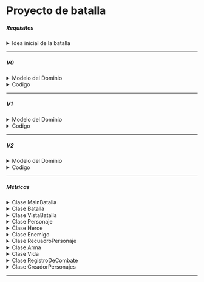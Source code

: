 # Proyecto de batalla

<h5> Requisitos </h5>

<details>
  <summary> Idea inicial de la batalla </summary><br>

  [Link](../docs/proyectos/pyBatalla.md)


</details>

<hr>
<h5>V0</h5>
<details>
  <summary>Modelo del Dominio</summary>

  |Diagrama de clases
|:-:
|![](../out/Grupo1/V0/MDominio/Clases/Clases.png)
|[Link](/Grupo1/V0/MDominio/Clases.puml)
</details>
<details>
  <summary>Codigo</summary>

  [Link](/Grupo1/V0/Codigo/Grupo1Batalla/src)
</details>
<hr>

<h5>V1</h5>
<details>
  <summary>Modelo del Dominio</summary>

  |Diagrama de clases
|:-:
|![](../out/Grupo1/V1/MDominio/ClasesCompleto/ClasesCompleto.png)
|[Link](/Grupo1/V1/MDominio/ClasesCompleto.puml)
</details>
<details>
  <summary>Codigo</summary>

  [Link](/Grupo1/V1/Codigo/Grupo1Batalla/src)
</details>
<hr>
<h5>V2</h5>
<details>
  <summary>Modelo del Dominio</summary>

  |Diagrama de clases
|:-:
|![](../out/Grupo1/V2/MDominio/Clases/Clases.png)
|[Link](/Grupo1/V2/MDominio/Clases.puml)
</details>
<details>
  <summary>Codigo</summary>

  [Link](/Grupo1/V2/Codigo/Grupo1Batalla/src)
</details>
<hr>


<h5>Métricas</h5>

<details>
  <summary>Clase MainBatalla</summary>

### Métricas de la clase MainBatalla

| Métricas  | Valor |
|---|---|
| Número de líneas | 8   |
| Número de métodos           | 1      |
| Número de atributos          | 0     |

### Métricas métodos clase MainBatalla

|Método| Parámetros | Líneas | Sentencias anidadas| Complejidad ciclomática|
|----|-----| ---- | -----| ---- |
|main() | 1 | 3 |  0 |   1  |

</details>

<details>
  <summary>Clase Batalla</summary>

### Métricas de la clase Batalla
| Métrica | Valor |
| --- | --- |
| Número de líneas | 51 |
| Número de métodos | 7 |
| Número de atributos | 3 |

### Métricas métodos clase Batalla

|Método| Parámetros | Líneas | Sentencias anidadas| Complejidad ciclomática|
|----|-----| ---- | -----| ---- |
|Batalla() | 2 | 3 |  0 |   1  |
|comenzarBatalla() | 0 | 15 | 2 | 5 |
|turnoHeroe() |  0 | 5 |  0 |   2  |
|turnoEnemigo() | 0 | 4 |  0 |   2  |
|personajeJaMuerto() | 1 | 1 |  0 |   1  |
|jugadorEligeAccion() | 0 | 8 |  0 |   4  |
|enemigoActua() | 0 | 2 |  0 |   1  |

</details>

<details>
  <summary>Clase VistaBatalla</summary>

### Métricas de la clase VistaBatalla

| Métricas                | Valor |
|------------------------|-------|
| Número de líneas        | 60   |
| Número de métodos       | 11     |
| Número de atributos     | 6     |

### Métricas métodos clase VistaBatalla

|Método| Parámetros | Líneas | Sentencias anidadas| Complejidad ciclomática|
|----|-----| ---- | -----| ---- |
|VistaBatalla() | 2 | 3 |  0 |   1  |
|imprimirInterfaz() | 0 | 1 | 0 | 1  |
|anuciarGanador() | 1 | 1 | 0 | 1  |
|elegirAcción() | 0 | 10 | 0 | 5  |
|elegirArma() | 0 | 2 | 0 | 1  |
|esperarInteraccion() | 0 | 2 | 0 | 1  |
|scanElegir() | 1 | 7 | 0 | 3  |
|mostrarAcciones() | 0 | 4 | 0 | 2  |
|mostrarArmas() | 0 | 3 | 0 | 2 |
|imprimirAccionesDeTurnoActual() | 0 | 1 | 0 | 1 |
|imprimeRecuentoDeBatalla() | 0 | 3 | 0 | 2 |


</details>

  <details>
  <summary>Clase Personaje</summary>

### Métricas de la clase Personaje

| Métricas  | Valor |
|---|---|
| Número de líneas | 62      |
| Número de métodos           | 16       |
| Número de atributos          | 6        |

### Métricas métodos clase Personaje

|Método| Parámetros | Líneas | Sentencias anidadas| Complejidad ciclomática|
|----|-----| ---- | -----| ---- |
|Personaje() | 6 | 4 |  0 |   1  |
|recibirDaño() | 1 | 3 | 0 | 1  |
|atacar() | 1 | 10 | 0 | 3 |
|puedeActuar() | 0 | 1 | 0 | 1  |
|avanzarTurnoSinActuar() | 0 | 1 | 0 | 1  |
|curarseDesmayado() | 0 | 5 | 0 | 2  |
|comprobarSiSeDespierta() | 0 | 2 | 0 | 2  |
|despertar() | 0 | 2 | 0 | 1  |
|estaVivo() | 0 | 1 | 0 | 1  |
|desmayar() | 0 | 2 | 0 | 1  |
|getVidaActual() | 0 | 1 | 0 | 1  |
|equiparArma() | 0 | 1 | 0 | 1  |
|getArmas() | 0 | 1 | 0 | 1  |
|getSprite() | 0 | 1 | 0 | 1  |
|getNombre() | 0 | 1 | 0 | 1  |


  </details>

<details>
  <summary>Clase Heroe</summary>

### Métricas de la clase Heroe

| Métricas  | Valor |
|---|---|
| Número de líneas | 56      |
| Número de métodos           | 9    |
| Número de atributos          | 5      |

### Métricas métodos clase Heroe

|Método| Parámetros | Líneas | Sentencias anidadas| Complejidad ciclomática|
|----|-----| ---- | -----| ---- |
|Heroe() | 4 | 1 |  0 |   1  |
|defenderse() | 0 | 4 | 0 | 2  |
|iniciarEstadoDeCuración() | 0 | 3 | 0 | 1  |
|avanzarTurnoDeCuración() | 0 | 7 | 0 | 3  |
|puedeActuar() | 0 | 1 | 0 | 1  |
|recibirDaño() | 1 | 8 | 0 | 2  |
|avanzarTurnoSinActuar() | 0 | 7 | 0 | 5  |
|recibirDañoDefendiendose() | 1 | 6 | 0 | 2  |
|getAcciones() | 0 | 1 | 0 | 1  |

</details>

<details>
  <summary>Clase Enemigo</summary>

### Métricas de la clase Enemigo

| Métricas  | Valor |
|---|---|
| Número de líneas | 9    |
| Número de métodos           | 2       |
| Número de atributos          | 0        |

### Métricas métodos clase Enemigo

|Método| Parámetros | Líneas | Sentencias anidadas| Complejidad ciclomática|
|----|-----| ---- | -----| ---- |
|Enemigo() | 4 | 1 |  0 |   1  |
|equiparArmaAleatoria() | 0 | 2 | 0 | 1  |

</details>

<details>
  <summary>Clase RecuadroPersonaje</summary>

  ### Métricas de la clase RecuadroPersonaje


| Métricas  | Valor |
|---|---|
| Número de líneas | 58   |
| Número de métodos           | 7     |
| Número de atributos          | 2      |

### Métricas métodos clase RecuadroPersonaje

|Método| Parámetros | Líneas | Sentencias anidadas| Complejidad ciclomática|
|----|-----| ---- | -----| ---- |
|RecuadroPersonaje() | 2 | 2 |  0 |   1  |
|unirSprites() | 0 | 7 | 0 | 2  |
|llenarHuecos() | 2 | 7 | 0 | 3  |
|imprimir() | 0 | 4 | 0 | 2  |
|prepararRecuadro() | 0 | 14 | 0 | 1  |
|calcularEspacioNombres() | 1 | 1 | 0 | 1  |
|calcularEspacioVidas() | 3 | 1 | 0 | 1  |


</details>

<details>
  <summary>Clase Arma</summary>

### Métricas de la clase Arma
| Métricas  | Valor |
|---|---|
| Número de líneas | 21   |
| Número de métodos           | 6    |
| Número de atributos          | 4     |

### Métricas métodos clase Arma

|Método| Parámetros | Líneas | Sentencias anidadas| Complejidad ciclomática|
|----|-----| ---- | -----| ---- |
|Arma() | 4 | 4 |  0 |   1  |
|getNombre() | 0 | 1 | 0 | 1  |
|getDurabilidad() | 0 | 1 | 0 | 1  |
|getDaño() | 0 | 1 | 0 | 1  |
|getProbAcertar() | 0 | 1 | 0 | 1  |
|desgastar() | 0 | 1 | 0 | 1  |

</details>

<details>
  <summary>Clase Vida</summary>

### Métricas de la clase Vida
| Métricas  | Valor |
|---|---|
| Número de líneas | 27   |
| Número de métodos           | 8   |
| Número de atributos          | 4     |

### Métricas métodos clase Vida

|Método| Parámetros | Líneas | Sentencias anidadas| Complejidad ciclomática|
|----|-----| ---- | -----| ---- |
|Vida() | 3 | 4 |  0 |   1  |
|restarVida() | 1 | 1 |  0 |   1  |
|curarDesmayado() | 0 | 1 |  0 |   1  |
|curarPorCompleto() | 0 | 1 |  0 |   1  |
|getUmbralDesmayo() | 0 | 1 |  0 |   1  |
|getVidaARecuperarDesmayado() | 0 | 1 |  0 |   1  |
|getVidaActual() | 0 | 1 |  0 |   1  |
|mayorQueCero() | 0 | 1 |  0 |   1  |
|debajoDelUmbral() | 0 | 1 |  0 |   1  |

</details>

<details>
  <summary>Clase RegistroDeCombate</summary>

### Métricas de la clase RegistroDeCombate

| Métricas  | Valor |
|---|---|
| Número de líneas | 20   |
| Número de métodos           | 5      |
| Número de atributos          | 2      |

### Métricas métodos clase Arma

|Método| Parámetros | Líneas | Sentencias anidadas| Complejidad ciclomática|
|----|-----| ---- | -----| ---- |
|anadirLog() | 1 | 6 | 0 | 2  |
|pasarTurno() | 0 | 1 | 0 | 1  |
|turnoActual() | 0 | 1 | 0 | 1  |
|getLog() | 0 | 1 | 0 | 1  |
|getAccionesTurnoActual() | 0 | 1 | 0 | 1  |

</details>

<details>
  <summary>Clase CreadorPersonajes</summary>

  ### Métricas de la clase CreadorPersonajes

| Métricas  | Valor |
|---|---|
| Número de líneas | 50   |
| Número de métodos           | 2      |
| Número de atributos          | 0      |

### Métricas métodos clase CreadorPersonaje

|Método| Parámetros | Líneas | Sentencias anidadas| Complejidad ciclomática|
|----|-----| ---- | -----| ---- |
|Enemigo() | 0 | 22 | 0 | 1  |
|Heroe() | 0 | 22 | 0 | 1  |

</details>

<hr>






